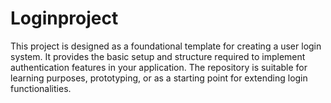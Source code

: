 # Loginproject
This project is designed as a foundational template for creating a user login system. It provides the basic setup and structure required to implement authentication features in your application. The repository is suitable for learning purposes, prototyping, or as a starting point for extending login functionalities.
